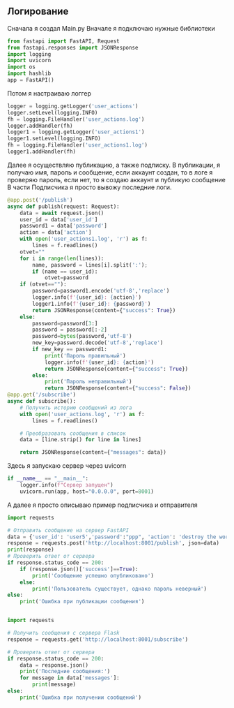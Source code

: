 ## Логирование
Сначала я создал Main.py
Вначале я подключаю нужные библиотеки
```python
from fastapi import FastAPI, Request
from fastapi.responses import JSONResponse
import logging
import uvicorn
import os
import hashlib
app = FastAPI()
```
Потом я настраиваю логгер
```python
logger = logging.getLogger('user_actions')
logger.setLevel(logging.INFO)
fh = logging.FileHandler('user_actions.log')
logger.addHandler(fh)
logger1 = logging.getLogger('user_actions1')
logger1.setLevel(logging.INFO)
fh = logging.FileHandler('user_actions1.log')
logger1.addHandler(fh)
```
Далее я осуществляю публикацию, а также подписку. В публикации, я получаю имя, пароль и сообщение, если аккаунт создан, то в логе я проверяю пароль, если нет, то я создаю аккаунт и публикую сообщение
В части Подписчика я просто вывожу последние логи.
```python
@app.post('/publish')
async def publish(request: Request):
    data = await request.json()
    user_id = data['user_id']
    password1 = data['password']
    action = data['action']
    with open('user_actions1.log', 'r') as f:
        lines = f.readlines()
    otvet=""
    for i in range(len(lines)):
        name, password = lines[i].split(':');
        if (name == user_id):
            otvet=password
    if (otvet==""):
        password=password1.encode('utf-8','replace')
        logger.info(f'{user_id}: {action}')
        logger1.info(f'{user_id}: {password}')
        return JSONResponse(content={"success": True})
    else:
        password=password[3:]
        password = password[:-2]
        password=bytes(password,'utf-8')
        new_key=password.decode('utf-8','replace')
        if new_key == password1:
            print('Пароль правильный')
            logger.info(f'{user_id}: {action}')
            return JSONResponse(content={"success": True})
        else:
            print('Пароль неправильный')
            return JSONResponse(content={"success": False})
@app.get('/subscribe')
async def subscribe():
    # Получить историю сообщений из лога
    with open('user_actions.log', 'r') as f:
        lines = f.readlines()

    # Преобразовать сообщения в список
    data = [line.strip() for line in lines]

    return JSONResponse(content={"messages": data})
```
Здесь я запускаю сервер через uvicorn
```python
if __name__ == "__main__":
    logger.info(f"Сервер запущен")
    uvicorn.run(app, host="0.0.0.0", port=8001)
```
А далее я просто описываю пример подписчика и отправителя
```python
import requests

# Отправить сообщение на сервер FastAPI
data = {'user_id': 'user5','password':"ppp", 'action': 'destroy the world'}
response = requests.post('http://localhost:8001/publish', json=data)
print(response)
# Проверить ответ от сервера
if response.status_code == 200:
    if (response.json()['success']==True):
        print('Сообщение успешно опубликовано')
    else:
        print('Пользователь существует, однако пароль неверный')
else:
    print('Ошибка при публикации сообщения')


import requests

# Получить сообщения с сервера Flask
response = requests.get('http://localhost:8001/subscribe')

# Проверить ответ от сервера
if response.status_code == 200:
    data = response.json()
    print('Последние сообщения:')
    for message in data['messages']:
        print(message)
else:
    print('Ошибка при получении сообщений')
```
